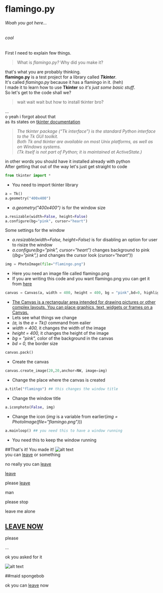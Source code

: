 # **flamingo.py**
###### Woah you got here... <br/>
###### cool<br/>
First I need to explain few things. <br/>
>What is *flamingo.py?* Why did you make it?

that's what you are probably thinking.<br/>
**flamingo.py** is a test project for a library called ***Tkinter***.<br/>
It's called *flamingo.py* because it has a flamingo in it. (heh)<br/>
I made it to learn how to use **Tkinter** so *it's just some basic stuff*.<br/>
So let's get to the code shall we?<br/>

>wait wait wait but how to install tkinter bro?<br/>

...<br/>
o yeah i forgot about that<br/>
as its states on [tkinter documentation](https://docs.python.org/3/library/tkinter.html)

>*The tkinter package (“Tk interface”) is the standard Python interface to the Tk GUI toolkit.*<br/>
>*Both Tk and tkinter are available on most Unix platforms, as well as on Windows systems.*<br/>
>*(Tk itself is not part of Python; it is maintained at ActiveState.)*<br/>

in other words you should have it installed already with python<br/>
After getting that out of the way let's just get straight to code<br/>

```python
from tkinter import * 
```
- You need to import tkinter library<br/>
```python
a = Tk()
a.geometry("400x400")
```
- *a.geometry("400x400")* is for the window size<br/>
```python
a.resizable(width=False, height=False)
a.configure(bg="pink", cursor="heart")
```
Some settings for the window <br/>
- *a.resizable(width=False, height=False)* is for disabling an option for user to risize the window<br/>
- *a.configure(bg="pink", cursor="heart")* changes background to pink (*(bg="pink",*) and changes the cursor look (*cursor="heart")*)
```python
img = PhotoImage(file="flamingo.png")
```
- Here you need an image file called flamingo.png<br/>
- If you are writing this code and you want flamingo.png you can get it from [here](https://github.com/XMASTEr1432/python-code/blob/main/flamingo%20app/flamingo.png) <br/>
```python
canvas = Canvas(a, width = 400, height = 400, bg = "pink",bd=0, highlightthickness=0,)
```
- [The Canvas is a rectangular area intended for drawing pictures or other complex layouts. You can place graphics, text, widgets or frames on a Canvas.](https://www.tutorialspoint.com/python/tk_canvas.htm)<br/>
- Lets see what things we change<br/>
- *(a,* is the *a = Tk()* command from ealier<br/>
- *width = 400,* it changes the width of the image<br/>
- *height = 400,* it changes the height of the image<br/>
- *bg = "pink",* color of the background in the canvas<br/>
- *bd = 0,* the border size<br/>
```python      
canvas.pack()
```
- Create the canvas<br/>
```python
canvas.create_image(20,20,anchor=NW, image=img) 
```
- Change the place where the canvas is created<br/>
```python
a.title("flamingo") ## this changes the window title
```
- Change the window title<br/>
```python 
a.iconphoto(False, img)
```
- Change the icon (*img* is a variable from earlier(*img = PhotoImage(file="flamingo.png")*))<br/>
```python 
a.mainloop() ## you need this to have a window running
```
- You need this to keep the window running<br/>





##That's it! You made it!
![alt text](https://media.discordapp.net/attachments/503263339615485952/834775761151459408/congrats.png)   
you can [leave](/README.md) or something

no really you can [leave](/README.md)

[leave](/README.md)

please [leave](/README.md)

man

please stop

leave me alone

## [LEAVE NOW](/README.md)

please

...

ok you asked for it

![alt text](https://media.discordapp.net/attachments/459805549979238401/829692054313107466/20210407_112038.jpg?width=812&height=609)

##maid spongebob

ok you can [leave](/README.md) now
